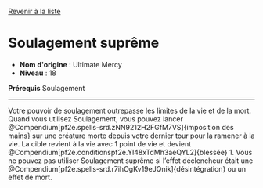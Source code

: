[Revenir à la liste](..)

# Soulagement suprême

 * **Nom d'origine** : Ultimate Mercy
 * **Niveau** : 18


<p><strong>Prérequis</strong> Soulagement</p>
<hr>
<p>Votre pouvoir de soulagement outrepasse les limites de la vie et de la mort. Quand vous utilisez Soulagement, vous pouvez lancer @Compendium[pf2e.spells-srd.zNN9212H2FGfM7VS]{imposition des mains} sur une créature morte depuis votre dernier tour pour la ramener à la vie. La cible revient à la vie avec 1 point de vie et devient @Compendium[pf2e.conditionspf2e.Yl48xTdMh3aeQYL2]{blessée} 1. Vous ne pouvez pas utiliser Soulagement suprême si l’effet déclencheur était une @Compendium[pf2e.spells-srd.r7ihOgKv19eJQnik]{désintégration} ou un effet de mort.</p>